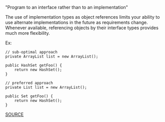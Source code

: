 "Program to an interface rather than to an implementation"

The use of implementation types as object references limits your ability to use alternate implementations in the future as requirements change.
Whenever available, referencing objects by their interface types provides much more flexibility.

Ex:

    // sub-optimal approach
    private ArrayList list = new ArrayList();

    public HashSet getFoo() {
        return new HashSet();
    }

    // preferred approach
    private List list = new ArrayList();

    public Set getFoo() {
        return new HashSet();
    }


[SOURCE](http://pmd.sourceforge.net/pmd-5.3.2/pmd-java/rules/java/coupling.html#LooseCoupling)
